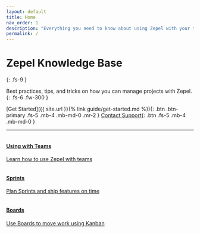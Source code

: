 ```yaml
---
layout: default
title: Home
nav_order: 1
description: "Everything you need to know about using Zepel with your team"
permalink: /
---
```


# Zepel Knowledge Base
{: .fs-9 }

Best practices, tips, and tricks on how you can manage projects with Zepel.
{: .fs-6 .fw-300 }

[Get Started]({{ site.url }}{% link guide/get-started.md %}){: .btn .btn-primary .fs-5 .mb-4 .mb-md-0 .mr-2 } [Contact Support](https://github.com/svikashk/docs){: .btn .fs-5 .mb-4 .mb-md-0 }

---

<div class="row">
<div class="column">
<div class="card">
  <div class="container">
    <a href="https://tender-mcnulty-44e8e0.netlify.com/guide/use-cases/">
    <h4><b>Using with Teams</b></h4> 
    <p>Learn how to use Zepel with teams</p> 
    </a>
  </div>
</div>
</div>

<div class="column">
<div class="card">
  <div class="container">
    <a href="https://tender-mcnulty-44e8e0.netlify.com/guide/sprints/">
    <h4><b>Sprints</b></h4> 
    <p>Plan Sprints and ship features on time</p> 
    </a>
  </div>
</div>
</div>
</div>

<div class="row">
<div class="column">
<div class="card">
  <div class="container">
    <a href="https://tender-mcnulty-44e8e0.netlify.com/guide/boards/">
    <h4><b>Boards</b></h4> 
    <p>Use Boards to move work using Kanban</p> 
    </a>
  </div>
</div>
</div>
</div>